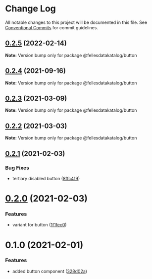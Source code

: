 # Change Log

All notable changes to this project will be documented in this file.
See [Conventional Commits](https://conventionalcommits.org) for commit guidelines.

## [0.2.5](https://github.com/fellesdatakatalog/fdk-kit/compare/@fellesdatakatalog/button@0.2.4...@fellesdatakatalog/button@0.2.5) (2022-02-14)

**Note:** Version bump only for package @fellesdatakatalog/button





## [0.2.4](https://github.com/fellesdatakatalog/fdk-kit/compare/@fellesdatakatalog/button@0.2.3...@fellesdatakatalog/button@0.2.4) (2021-09-16)

**Note:** Version bump only for package @fellesdatakatalog/button





## [0.2.3](https://github.com/fellesdatakatalog/fdk-kit/compare/@fellesdatakatalog/button@0.2.2...@fellesdatakatalog/button@0.2.3) (2021-03-09)

**Note:** Version bump only for package @fellesdatakatalog/button





## [0.2.2](https://github.com/fellesdatakatalog/fdk-kit/compare/@fellesdatakatalog/button@0.2.1...@fellesdatakatalog/button@0.2.2) (2021-03-03)

**Note:** Version bump only for package @fellesdatakatalog/button





## [0.2.1](https://github.com/fellesdatakatalog/fdk-kit/compare/@fellesdatakatalog/button@0.2.0...@fellesdatakatalog/button@0.2.1) (2021-02-03)


### Bug Fixes

* tertiary disabled button ([8ffc419](https://github.com/fellesdatakatalog/fdk-kit/commit/8ffc419d583c1e6dc861c40ae029cad7827c9edf))





# [0.2.0](https://github.com/fellesdatakatalog/fdk-kit/compare/@fellesdatakatalog/button@0.1.0...@fellesdatakatalog/button@0.2.0) (2021-02-03)


### Features

* variant for button ([1f1fec0](https://github.com/fellesdatakatalog/fdk-kit/commit/1f1fec016eb461e68489a1480615a80c25a6ee89))





# 0.1.0 (2021-02-01)


### Features

* added button component ([328d02a](https://github.com/fellesdatakatalog/fdk-kit/commit/328d02a46ca5102e48d09902be3303ecbda8f088))

